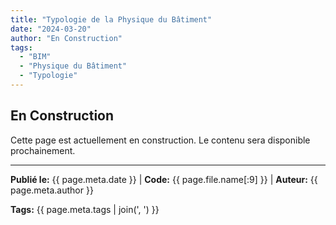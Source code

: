 ```yaml
---
title: "Typologie de la Physique du Bâtiment"
date: "2024-03-20"
author: "En Construction"
tags:
  - "BIM"
  - "Physique du Bâtiment"
  - "Typologie"
---
```


## En Construction

Cette page est actuellement en construction. Le contenu sera disponible prochainement.

---
**Publié le:** {{ page.meta.date }} | **Code:** {{ page.file.name[:9] }}  | **Auteur:** {{ page.meta.author }}

**Tags:** {{ page.meta.tags | join(', ') }} 